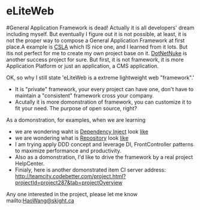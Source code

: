 eLiteWeb
========
#General Application Framework is dead!
Actually it is all developers' dream including myself. But eventually I figure out it is not possible, at least, it is not the proper way to compose a General Application Framework at first place.A example is [CSLA](http://www.lhotka.net/cslanet/) which IS nice one, and I learned from it lots. But itis not perfect for me to create my own project base on it. [DotNetNuke](http://www.dnnsoftware.com/) is another success project for sure. But first, it is not framework, it is more Application Platform or just an application, a CMS application.

OK, so why I still state 'eLiteWeb is a extreme lightweight web "framework".' 
* It is "private" framework, your every project can have one, don't have to maintain a "consistent" framework 
cross your company.
* Acutally it is more domonstration of framework, you can customize it to fit your need. The purpose of open source, right?

As a domonstration, for examples, when we are learning 
* we are wondering waht is [Dependency Inject](http://martinfowler.com/articles/injection.html) look [like](https://github.com/SkightTeam/eLiteWeb/tree/master/Skight.eLiteWeb.Domain/Containers)
* we are wondering what is [Repository](http://martinfowler.com/eaaCatalog/repository.html) look [like]()
* I am trying apply DDD concept and leverage DI, FrontController patterns to maximize performance and productivity.
* Also as a domonstration, I'd like to drive the framework by a real project HelpCenter.
* Finialy, here is another domonstrated item CI server address: http://teamcity.codebetter.com/project.html?projectId=project287&tab=projectOverview

Any one interested in the project, please let me know mailto:HaoWang@skight.ca
